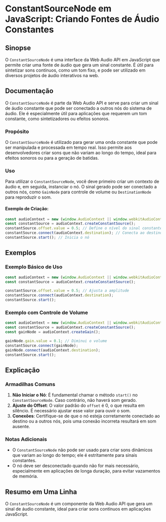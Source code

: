 <!--
Meta Description: # ConstantSourceNode em JavaScript: Criando Fontes de Áudio Constantes ## Sinopse O `ConstantSourceNode` é uma interface da Web Audio API em JavaScrip...
Meta Keywords: para, audiocontext, constantsource, que, constantsourcenode
-->

# ConstantSourceNode em JavaScript: Criando Fontes de Áudio Constantes

## Sinopse
O `ConstantSourceNode` é uma interface da Web Audio API em JavaScript que permite criar uma fonte de áudio que gera um sinal constante. É útil para sintetizar sons contínuos, como um tom fixo, e pode ser utilizado em diversos projetos de áudio interativos na web.

## Documentação
O `ConstantSourceNode` é parte da Web Audio API e serve para criar um sinal de áudio constante que pode ser conectado a outros nós do sistema de áudio. Ele é especialmente útil para aplicações que requerem um tom constante, como sintetizadores ou efeitos sonoros.

### Propósito
O `ConstantSourceNode` é utilizado para gerar uma onda constante que pode ser manipulada e processada em tempo real. Isso permite aos desenvolvedores criar sons que não variam ao longo do tempo, ideal para efeitos sonoros ou para a geração de batidas.

### Uso
Para utilizar o `ConstantSourceNode`, você deve primeiro criar um contexto de áudio e, em seguida, instanciar o nó. O sinal gerado pode ser conectado a outros nós, como `GainNode` para controle de volume ou `DestinationNode` para reproduzir o som.

#### Exemplo de Criação:
```javascript
const audioContext = new (window.AudioContext || window.webkitAudioContext)();
const constantSource = audioContext.createConstantSource();
constantSource.offset.value = 0.5; // Define o nível do sinal constante
constantSource.connect(audioContext.destination); // Conecta ao destino
constantSource.start(); // Inicia o nó
```

## Exemplos
### Exemplo Básico de Uso
```javascript
const audioContext = new (window.AudioContext || window.webkitAudioContext)();
const constantSource = audioContext.createConstantSource();

constantSource.offset.value = 0.5; // Ajusta a amplitude
constantSource.connect(audioContext.destination);
constantSource.start();
```

### Exemplo com Controle de Volume
```javascript
const audioContext = new (window.AudioContext || window.webkitAudioContext)();
const constantSource = audioContext.createConstantSource();
const gainNode = audioContext.createGain();

gainNode.gain.value = 0.1; // Diminui o volume
constantSource.connect(gainNode);
gainNode.connect(audioContext.destination);
constantSource.start();
```

## Explicação
### Armadilhas Comuns
1. **Não Iniciar o Nó**: É fundamental chamar o método `start()` no `ConstantSourceNode`. Caso contrário, não haverá som gerado.
2. **Ajuste do Offset**: O valor padrão do `offset` é 0, o que resulta em silêncio. É necessário ajustar esse valor para ouvir o som.
3. **Conexões**: Certifique-se de que o nó esteja corretamente conectado ao destino ou a outros nós, pois uma conexão incorreta resultará em som ausente.

### Notas Adicionais
- O `ConstantSourceNode` não pode ser usado para criar sons dinâmicos que variam ao longo do tempo; ele é estritamente para sinais constantes.
- O nó deve ser desconectado quando não for mais necessário, especialmente em aplicações de longa duração, para evitar vazamentos de memória.

## Resumo em Uma Linha
O `ConstantSourceNode` é um componente da Web Audio API que gera um sinal de áudio constante, ideal para criar sons contínuos em aplicações JavaScript.